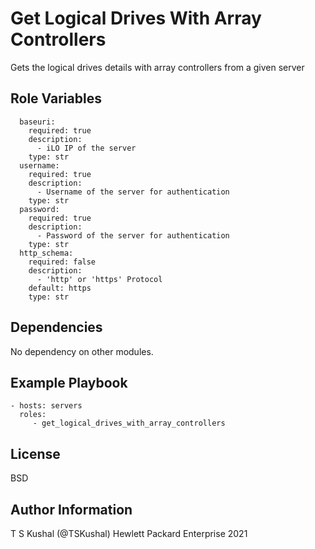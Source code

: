 Get Logical Drives With Array Controllers
=========

Gets the logical drives details with array controllers from a given server

Role Variables
--------------

```
  baseuri:
    required: true
    description:
      - iLO IP of the server
    type: str
  username:
    required: true
    description:
      - Username of the server for authentication
    type: str
  password:
    required: true
    description:
      - Password of the server for authentication
    type: str
  http_schema:
    required: false
    description:
      - 'http' or 'https' Protocol
    default: https
    type: str
```
Dependencies
------------

No dependency on other modules.

Example Playbook
----------------
```
- hosts: servers
  roles:
     - get_logical_drives_with_array_controllers
```
License
-------

BSD

Author Information
------------------

T S Kushal (@TSKushal) Hewlett Packard Enterprise 2021 
